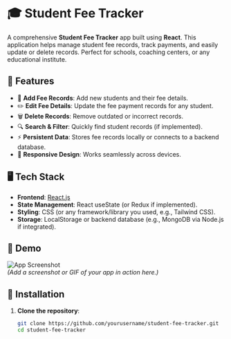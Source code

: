 # 🎓 Student Fee Tracker  

A comprehensive **Student Fee Tracker** app built using **React**. This application helps manage student fee records, track payments, and easily update or delete records. Perfect for schools, coaching centers, or any educational institute.

## 🚀 Features  

- 📝 **Add Fee Records**: Add new students and their fee details.  
- ✏️ **Edit Fee Details**: Update the fee payment records for any student.  
- 🗑️ **Delete Records**: Remove outdated or incorrect records.  
- 🔍 **Search & Filter**: Quickly find student records (if implemented).  
- ⚡ **Persistent Data**: Stores fee records locally or connects to a backend database.  
- 📱 **Responsive Design**: Works seamlessly across devices.  

## 🖥️ Tech Stack  

- **Frontend**: [React.js](https://reactjs.org/)  
- **State Management**: React useState (or Redux if implemented).  
- **Styling**: CSS (or any framework/library you used, e.g., Tailwind CSS).  
- **Storage**: LocalStorage or backend database (e.g., MongoDB via Node.js if integrated).  

## 📸 Demo  

![App Screenshot](screenshot.png)  
*(Add a screenshot or GIF of your app in action here.)*

## 🔧 Installation  

1. **Clone the repository**:  
   ```bash
   git clone https://github.com/yourusername/student-fee-tracker.git
   cd student-fee-tracker
